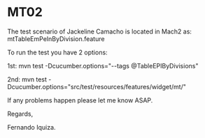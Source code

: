 # MT02

The test scenario of Jackeline Camacho is located in Mach2 as:
mtTableEmPeInByDivision.feature

To run the test you have 2 options:

1st: mvn test -Dcucumber.options="--tags @TableEPIByDivisions"

2nd: mvn test -Dcucumber.options="src/test/resources/features/widget/mt/"

If any problems happen please let me know ASAP.

Regards,

Fernando Iquiza.
